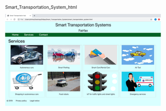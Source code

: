 Smart_Transportation_System_html

<img src="https://github.com/shilpahosur25/Smart_Transportation_System_html/blob/master/Smart_transportation_Sys_Scrrenshot.png">
